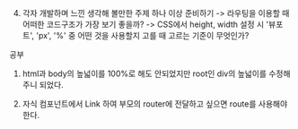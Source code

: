 4. 각자 개발하며 느낀 생각해 볼만한 주제 하나 이상 준비하기
    -> 라우팅을 이용할 때 어떠한 코드구조가 가장 보기 좋을까?
    -> CSS에서 height, width 설정 시 '뷰포트', 'px', '%' 중 어떤 것을 사용할지
    고를 때 고르는 기준이 무엇인가?


공부

1. html과 body의 높넓이를 100%로 해도 안되었지만
root인 div의 높넓이를 수정해주니 되었다.


2. 자식 컴포넌트에서 Link 하여 부모의 router에 전달하고 싶으면 route를 사용해야 한다.


